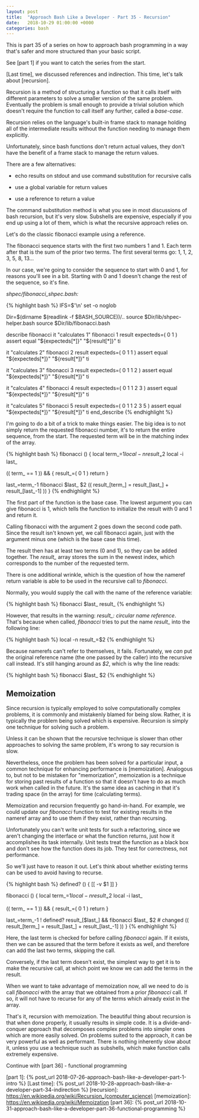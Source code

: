 ```yaml
---
layout: post
title:  "Approach Bash Like a Developer - Part 35 - Recursion"
date:   2018-10-29 01:00:00 +0000
categories: bash
---
```


This is part 35 of a series on how to approach bash programming in a way
that's safer and more structured than your basic script.

See [part 1] if you want to catch the series from the start.

[Last time], we discussed references and indirection. This time, let's
talk about [recursion].

Recursion is a method of structuring a function so that it calls itself
with different parameters to solve a smaller version of the same
problem.  Eventually the problem is small enough to provide a trivial
solution which doesn't require the function to call itself any further,
called a *base-case*.

Recursion relies on the language's built-in frame stack to manage
holding all of the intermediate results without the function needing to
manage them explicitly.

Unfortunately, since bash functions don't return actual values, they
don't have the benefit of a frame stack to manage the return values.

There are a few alternatives:

-   echo results on stdout and use command substitution for recursive
    calls

-   use a global variable for return values

-   use a reference to return a value

The command substitution method is what you see in most discussions of
bash recursion, but it's very slow.  Subshells are expensive, especially
if you end up using a lot of them, which is what the recursive approach
relies on.

Let's do the classic fibonacci example using a reference.

The fibonacci sequence starts with the first two numbers 1 and 1.  Each
term after that is the sum of the prior two terms.  The first several
terms go: 1, 1, 2, 3, 5, 8, 13...

In our case, we're going to consider the sequence to start with 0 and 1,
for reasons you'll see in a bit.  Starting with 0 and 1 doesn't change
the rest of the sequence, so it's fine.

*shpec/fibonacci_shpec.bash:*


{% highlight bash %}
IFS=$'\n'
set -o noglob

Dir=$(dirname $(readlink -f $BASH_SOURCE))/..
source $Dir/lib/shpec-helper.bash
source $Dir/lib/fibonacci.bash

describe fibonacci
  it "calculates 1"
    fibonacci 1 result
    expecteds=( 0 1 )
    assert equal "${expecteds[*]}" "${result[*]}"
  ti

  it "calculates 2"
    fibonacci 2 result
    expecteds=( 0 1 1 )
    assert equal "${expecteds[*]}" "${result[*]}"
  ti

  it "calculates 3"
    fibonacci 3 result
    expecteds=( 0 1 1 2 )
    assert equal "${expecteds[*]}" "${result[*]}"
  ti

  it "calculates 4"
    fibonacci 4 result
    expecteds=( 0 1 1 2 3 )
    assert equal "${expecteds[*]}" "${result[*]}"
  ti

  it "calculates 5"
    fibonacci 5 result
    expecteds=( 0 1 1 2 3 5 )
    assert equal "${expecteds[*]}" "${result[*]}"
  ti
end_describe
{% endhighlight %}

I'm going to do a bit of a trick to make things easier.  The big idea is
to not simply return the requested fibonacci number, it's to return the
entire sequence, from the start.  The requested term will be in the
matching index of the array.

{% highlight bash %}
fibonacci () {
  local term_=$1
  local -n result_=$2
  local -i last_

  (( term_ == 1 )) && {
    result_=( 0 1 )
    return
  }

  last_=term_-1
  fibonacci $last_ $2
  (( result_[term_] = result_[last_] + result_[last_-1] ))
}
{% endhighlight %}

The first part of the function is the base case.  The lowest argument
you can give fibonacci is 1, which tells the function to initialize the
result with 0 and 1 and return it.

Calling fibonacci with the argument 2 goes down the second code path.
Since the result isn't known yet, we call fibonacci again, just with the
argument minus one (which is the base case this time).

The result then has at least two terms (0 and 1), so they can be added
together.  The *result_* array stores the sum in the newest index, which
corresponds to the number of the requested term.

There is one additional wrinkle, which is the question of how the
nameref return variable is able to be used in the recursive call to
*fibonacci*.

Normally, you would supply the call with the name of the reference
variable:

{% highlight bash %}
fibonacci $last_ result_
{% endhighlight %}

However, that results in the warning: *result_: circular name
reference*.  That's because when called, *fibonacci* tries to put the
name *result_* into the following line:

{% highlight bash %}
local -n result_=$2
{% endhighlight %}

Because namerefs can't refer to themselves, it fails.  Fortunately, we
*can* put the original reference name (the one passed by the caller)
into the recursive call instead.  It's still hanging around as *$2*,
which is why the line reads:

{% highlight bash %}
fibonacci $last_ $2
{% endhighlight %}

Memoization
-----------

Since recursion is typically employed to solve computationally complex
problems, it is commonly and mistakenly blamed for being slow.  Rather,
it is typically the problem being solved which is expensive.  Recursion
is simply one technique for solving such a problem.

Unless it can be shown that the recursive technique is slower than other
approaches to solving the same problem, it's wrong to say recursion is
slow.

Nevertheless, once the problem has been solved for a particular input, a
common technique for enhancing performance is [memoization].  Analogous
to, but not to be mistaken for "memorization", memoization is a
technique for storing past results of a function so that it doesn't have
to do as much work when called in the future.  It's the same idea as
caching in that it's trading space (in the array) for time (calculating
terms).

Memoization and recursion frequently go hand-in-hand.  For example, we
could update our *fibonacci* function to test for existing results in
the nameref array and to use them if they exist, rather than recursing.

Unfortunately you can't write unit tests for such a refactoring, since
we aren't changing the interface or what the function returns, just how
it accomplishes its task internally.  Unit tests treat the function as a
black box and don't see how the function does its job.  They test for
correctness, not performance.

So we'll just have to reason it out.  Let's think about whether existing
terms can be used to avoid having to recurse.

{% highlight bash %}
defined? () {
  [[ -v $1 ]]
}

fibonacci () {
  local term_=$1
  local -n result_=$2
  local -i last_

  (( term_ == 1 )) && {
    result_=( 0 1 )
    return
  }

  last_=term_-1
  ! defined? result_[$last_] && fibonacci $last_ $2   # changed
  (( result_[term_] = result_[last_] + result_[last_-1] ))
}
{% endhighlight %}

Here, the last term is checked for before calling *fibonacci* again.  If
it exists, then we can be assured that the term before it exists as
well, and therefore can add the last two terms, skipping the call.

Conversely, if the last term doesn't exist, the simplest way to get it
is to make the recursive call, at which point we know we can add the
terms in the result.

When we want to take advantage of memoization now, all we need to do is
call *fibonacci* with the array that we obtained from a prior
*fibonacci* call.  If so, it will not have to recurse for any of the
terms which already exist in the array.

That's it, recursion with memoization.  The beautiful thing about
recursion is that when done properly, it usually results in simple code.
It is a divide-and-conquer approach that decomposes complex problems
into simpler ones which are more easily solved.  On problems suited to
the approach, it can be very powerful as well as performant.  There is
nothing inherently slow about it, unless you use a technique such as
subshells, which make function calls extremely expensive.

Continue with [part 36] - functional programming

  [part 1]: {% post_url 2018-07-26-approach-bash-like-a-developer-part-1-intro %}
  [Last time]: {% post_url 2018-10-28-approach-bash-like-a-developer-part-34-indirection %}
  [recursion]: https://en.wikipedia.org/wiki/Recursion_(computer_science)
  [memoization]: https://en.wikipedia.org/wiki/Memoization
  [part 36]: {% post_url 2018-10-31-approach-bash-like-a-developer-part-36-functional-programming %}
